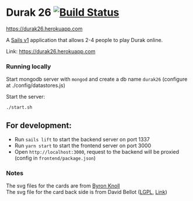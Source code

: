 # Durak 26 [![Build Status](https://travis-ci.org/vanphuong12a2/durak26.svg?branch=master)](https://travis-ci.org/vanphuong12a2/durak26)

https://durak26.herokuapp.com

A [Sails v1](https://sailsjs.com) application that allows 2-4 people to play Durak online.

Link: https://durak26.herokuapp.com

### Running locally

Start mongodb server with `mongod` and create a db name `durak26` (configure at ./config/datastores.js)

Start the server:
```$xslt
./start.sh
```

## For development:
- Run `sails lift` to start the backend server on port 1337
- Run `yarn start` to start the frontend server on port 3000
- Open `http://localhost:3000`, request to the backend will be proxied (config in `frontend/package.json`)


### Notes

The svg files for the cards are from [Byron Knoll](https://commons.wikimedia.org/wiki/Category:Playing_cards_set_by_Byron_Knoll)  
The svg file for the card back side is from David Bellot (<a href="http://www.gnu.org/licenses/lgpl.html" title="GNU Lesser General Public License">LGPL</a>, <a href="https://commons.wikimedia.org/w/index.php?curid=498450">Link</a>)
